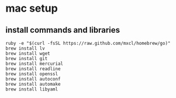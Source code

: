 # mac setup

## install commands and libraries

    ruby -e "$(curl -fsSL https://raw.github.com/mxcl/homebrew/go)"
    brew install lv
    brew install wget
    brew install git
    brew install mercurial
    brew install readline
    brew install openssl
    brew install autoconf
    brew install automake
    brew install libyaml
